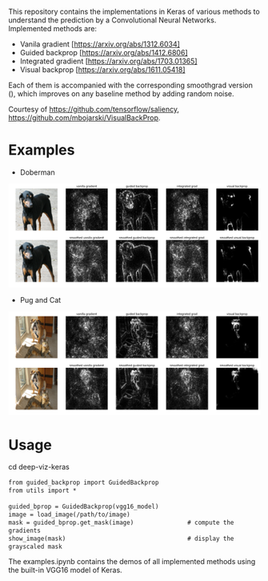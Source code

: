 
This repository contains the implementations in Keras of various methods to understand the prediction by a Convolutional Neural Networks. Implemented methods are:

* Vanila gradient [https://arxiv.org/abs/1312.6034]
* Guided backprop [https://arxiv.org/abs/1412.6806]
* Integrated gradient [https://arxiv.org/abs/1703.01365]
* Visual backprop [https://arxiv.org/abs/1611.05418]

Each of them is accompanied with the corresponding smoothgrad version (), which improves on any baseline method by adding random noise.

Courtesy of https://github.com/tensorflow/saliency, https://github.com/mbojarski/VisualBackProp.

# Examples

* Doberman

<img width="700" src="images/doberman_viz.png">

* Pug and Cat

<img width="700" src="images/cat_dog_viz.png">


# Usage

cd deep-viz-keras

```
from guided_backprop import GuidedBackprop
from utils import *

guided_bprop = GuidedBackprop(vgg16_model)
image = load_image(/path/to/image)
mask = guided_bprop.get_mask(image)               # compute the gradients
show_image(mask)                                  # display the grayscaled mask
```

The examples.ipynb contains the demos of all implemented methods using the built-in VGG16 model of Keras.
